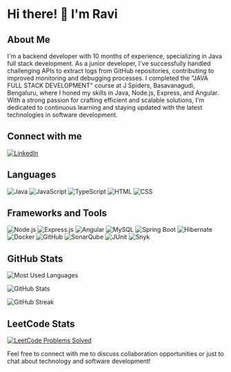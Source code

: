 # Hi there! 👋 I'm Ravi

## About Me
I'm a backend developer with 10 months of experience, specializing in Java full stack development. As a junior developer, I've successfully handled challenging APIs to extract logs from GitHub repositories, contributing to improved monitoring and debugging processes. I completed the "JAVA FULL STACK DEVELOPMENT" course at J Spiders, Basavanagudi, Bengaluru, where I honed my skills in Java, Node.js, Express, and Angular. With a strong passion for crafting efficient and scalable solutions, I'm dedicated to continuous learning and staying updated with the latest technologies in software development.

## Connect with me
[![LinkedIn](https://img.shields.io/badge/LinkedIn-0077B5?style=for-the-badge&logo=linkedin&logoColor=white)](https://www.linkedin.com/in/r-ravi)

## Languages
<p align="left">
  <img src="https://img.icons8.com/color/48/000000/java-coffee-cup-logo--v2.png" alt="Java"/>
  <img src="https://img.icons8.com/color/48/000000/javascript--v2.png" alt="JavaScript"/>
  <img src="https://img.icons8.com/color/48/000000/typescript.png" alt="TypeScript"/>
  <img src="https://img.icons8.com/color/48/000000/html-5--v1.png" alt="HTML"/>
  <img src="https://img.icons8.com/color/48/000000/css3.png" alt="CSS"/>
</p>

## Frameworks and Tools
<p align="left">
  <img src="https://img.icons8.com/color/48/000000/nodejs.png" alt="Node.js"/>
  <img src="https://img.icons8.com/color/48/000000/express.png" alt="Express.js"/>
  <img src="https://img.icons8.com/color/48/000000/angularjs.png" alt="Angular"/>
  <img src="https://img.icons8.com/color/48/000000/mysql-logo.png" alt="MySQL"/>
  <img src="https://img.icons8.com/color/48/000000/spring-logo.png" alt="Spring Boot"/>
  <img src="https://img.icons8.com/color/48/000000/hibernate.png" alt="Hibernate"/>
  <img src="https://img.icons8.com/fluency/48/000000/docker.png" alt="Docker"/>
  <img src="https://img.icons8.com/color/48/000000/github.png" alt="GitHub"/>
  <img src="https://img.icons8.com/color/48/000000/sonarqube.png" alt="SonarQube"/>
  <img src="https://img.icons8.com/color/48/000000/junit5.png" alt="JUnit"/>
  <img src="https://img.icons8.com/color/48/000000/snyk.png" alt="Snyk"/>
</p>

## GitHub Stats
<p align="left">
  <img src="https://github-readme-stats.vercel.app/api/top-langs/?username=ravi21ram&layout=compact&theme=radical&hide_border=true" alt="Most Used Languages" />
</p>

<p align="left">
  <img src="https://github-readme-stats.vercel.app/api?username=ravi21ram&show_icons=true&theme=radical&hide_border=true" alt="GitHub Stats" />
</p>

<p align="left">
  <img src="https://github-readme-streak-stats.herokuapp.com/?user=ravi21ram&theme=radical&hide_border=true" alt="GitHub Streak" />
</p>

## LeetCode Stats
<p align="left">
  <a href="https://leetcode.com/K5ODYxoHsW/">
    <img src="https://img.shields.io/badge/LeetCode-Solved%20Problems-blue?style=for-the-badge&logo=leetcode&logoColor=white" alt="LeetCode Problems Solved"/>
  </a>
</p>

Feel free to connect with me to discuss collaboration opportunities or just to chat about technology and software development!
